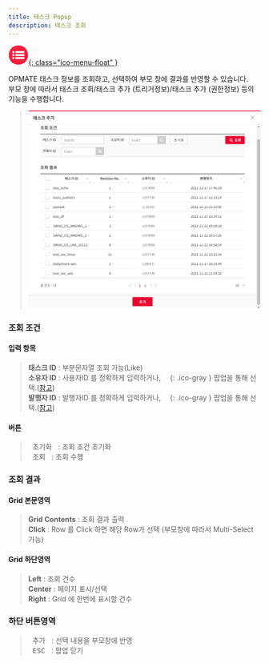 ```yaml
---
title: 태스크 Popup
description: 태스크 조회
---
```


<link rel="stylesheet" type="text/css" href="../css/opme.css">

<!-- Defined -->
[popup-task-lst]: img/popup-task-lst.png
[ico-search]: img/icon/ico-search.png
[popup-user]: PopupUser.md

<!-- Floating Menu -->
[menu]: index.html "목차"
[ico-menu]: img/icon/ico-menu.png
[![목차][ico-menu]{: class="ico-menu-float" }][menu]


OPMATE 태스크 정보를 조회하고, 선택하여 부모 창에 결과를 반영할 수 있습니다.  
부모 창에 따라서 태스크 조회/태스크 추가 (트리거정보)/태스크 추가 (권한정보) 등의 기능을 수행합니다.

> ![태스크조회][popup-task-lst]

### 조회 조건

#### 입력 항목
> **태스크 ID** : 부분문자열 조회 가능(Like)  
> **소유자 ID** : 사용자ID 를 정확하게 입력하거나, ![소유자 조회][ico-search]{: .ico-gray } 팝업을 통해 선택.([참고][popup-user])  
> **발행자 ID** : 발행자ID 를 정확하게 입력하거나, ![발행자 조회][ico-search]{: .ico-gray } 팝업을 통해 선택.([참고][popup-user])

#### 버튼
> <kbd class="btn-gray">&nbsp;초기화&nbsp;</kbd> : 조회 조건 초기화  
> <kbd class="btn-red">&nbsp;조회&nbsp;</kbd> : 조회 수행  
 
### 조회 결과

#### Grid 본문영역
> **Grid Contents** : 조회 결과 출력  
> **Click** : Row 를 Click 하면 해당 Row가 선택 (부모창에 따라서 Multi-Select 가능)
 
#### Grid 하단영역
> **Left** : 조회 건수  
> **Center** : 페이지 표시/선택  
> **Right** : Grid 에 한번에 표시할 건수  

### 하단 버튼영역
> <kbd class="btn-red">&nbsp;추가&nbsp;</kbd> : 선택 내용을 부모창에 반영  
> <kbd class="btn-gray">&nbsp;ESC&nbsp;</kbd> : 팝업 닫기
 